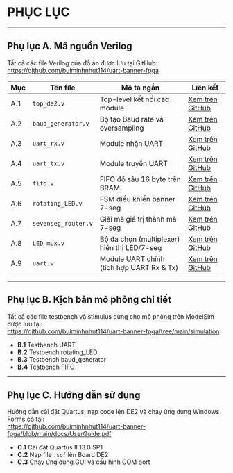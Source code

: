 # PHỤC LỤC

---

## Phụ lục A. Mã nguồn Verilog

Tất cả các file Verilog của đồ án được lưu tại GitHub:  
https://github.com/buiminhnhut114/uart-banner-fpga

| Mục | Tên file             | Mô tả ngắn                                   | Liên kết                                                     |
| --- | -------------------- | -------------------------------------------- | ------------------------------------------------------------ |
| A.1 | `top_de2.v`          | Top-level kết nối các module                | [Xem trên GitHub](https://github.com/buiminhnhut114/uart-banner-fpga/blob/main/top_de2.v) |
| A.2 | `baud_generator.v`   | Bộ tạo Baud rate và oversampling             | [Xem trên GitHub](https://github.com/buiminhnhut114/uart-banner-fpga/blob/main/baud_generator.v) |
| A.3 | `uart_rx.v`          | Module nhận UART                             | [Xem trên GitHub](https://github.com/buiminhnhut114/uart-banner-fpga/blob/main/uart_rx.v)   |
| A.4 | `uart_tx.v`          | Module truyền UART                           | [Xem trên GitHub](https://github.com/buiminhnhut114/uart-banner-fpga/blob/main/uart_tx.v)   |
| A.5 | `fifo.v`             | FIFO độ sâu 16 byte trên BRAM                | [Xem trên GitHub](https://github.com/buiminhnhut114/uart-banner-fpga/blob/main/fifo.v)      |
| A.6 | `rotating_LED.v`     | FSM điều khiển banner 7-seg                  | [Xem trên GitHub](https://github.com/buiminhnhut114/uart-banner-fpga/blob/main/rotating_LED.v) |
| A.7 | `sevenseg_router.v`  | Giải mã giá trị thành mã 7-seg               | [Xem trên GitHub](https://github.com/buiminhnhut114/uart-banner-fpga/blob/main/sevenseg_router.v) |
| A.8 | `LED_mux.v`          | Bộ đa chọn (multiplexer) hiển thị LED/7-seg   | [Xem trên GitHub](https://github.com/buiminhnhut114/uart-banner-fpga/blob/main/LED_mux.v)   |
| A.9 | `uart.v`             | Module UART chính (tích hợp UART Rx & Tx)    | [Xem trên GitHub](https://github.com/buiminhnhut114/uart-banner-fpga/blob/main/uart.v)      |

---

## Phụ lục B. Kịch bản mô phỏng chi tiết

Tất cả các file testbench và stimulus dùng cho mô phỏng trên ModelSim được lưu tại:  
https://github.com/buiminhnhut114/uart-banner-fpga/tree/main/simulation

- **B.1** Testbench UART  
- **B.2** Testbench rotating_LED  
- **B.3** Testbench baud_generator  
- **B.4** Testbench FIFO  

---

## Phụ lục C. Hướng dẫn sử dụng

Hướng dẫn cài đặt Quartus, nạp code lên DE2 và chạy ứng dụng Windows Forms có tại:  
https://github.com/buiminhnhut114/uart-banner-fpga/blob/main/docs/UserGuide.pdf

- **C.1** Cài đặt Quartus II 13.0 SP1  
- **C.2** Nạp file `.sof` lên Board DE2  
- **C.3** Chạy ứng dụng GUI và cấu hình COM port  
